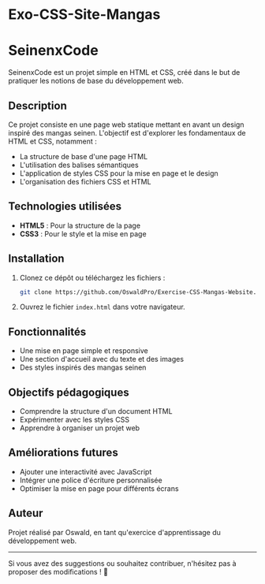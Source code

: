 # Exo-CSS-Site-Mangas

# SeinenxCode

SeinenxCode est un projet simple en HTML et CSS, créé dans le but de pratiquer les notions de base du développement web.

## Description

Ce projet consiste en une page web statique mettant en avant un design inspiré des mangas seinen. L'objectif est d'explorer les fondamentaux de HTML et CSS, notamment :

- La structure de base d'une page HTML
- L'utilisation des balises sémantiques
- L'application de styles CSS pour la mise en page et le design
- L'organisation des fichiers CSS et HTML

## Technologies utilisées

- **HTML5** : Pour la structure de la page
- **CSS3** : Pour le style et la mise en page

## Installation

1. Clonez ce dépôt ou téléchargez les fichiers :
   ```sh
   git clone https://github.com/OswaldPro/Exercise-CSS-Mangas-Website.git
   ```
2. Ouvrez le fichier `index.html` dans votre navigateur.

## Fonctionnalités

- Une mise en page simple et responsive
- Une section d'accueil avec du texte et des images
- Des styles inspirés des mangas seinen

## Objectifs pédagogiques

- Comprendre la structure d'un document HTML
- Expérimenter avec les styles CSS
- Apprendre à organiser un projet web

## Améliorations futures

- Ajouter une interactivité avec JavaScript
- Intégrer une police d'écriture personnalisée
- Optimiser la mise en page pour différents écrans

## Auteur

Projet réalisé par Oswald, en tant qu'exercice d'apprentissage du développement web.

---

Si vous avez des suggestions ou souhaitez contribuer, n'hésitez pas à proposer des modifications ! 🚀
